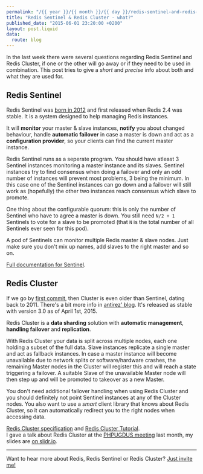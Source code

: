 ```yaml
---
permalink: "/{{ year }}/{{ month }}/{{ day }}/redis-sentinel-and-redis-cluster"
title: "Redis Sentinel & Redis Cluster - what?"
published_date: "2015-06-01 23:20:00 +0200"
layout: post.liquid
data:
  route: blog
---
```

In the last week there were several questions regarding Redis Sentinel and Redis Cluster, if one or the other will go away or if they need to be used in combination.
This post tries to give a _short_ and _precise_ info about both and what they are used for.

## Redis Sentinel

Redis Sentinel was [born in 2012](https://github.com/antirez/redis/commit/6b5daa2df2a0711a25746cb025927dc3deb7717e) and first released when Redis 2.4 was stable.
It is a system designed to help managing Redis instances.

It will **monitor** your master & slave instances, **notify** you about changed
behaviour, handle **automatic failover** in case a master is down and act as a
**configuration provider**, so your clients can find the current master
instance.

Redis Sentinel runs as a seperate program.
You should have atleast 3 Sentinel instances monitoring a master instance and its slaves.
Sentinel instances try to find consensus when doing a failover and only an odd number of instances will prevent most problems, 3 being the minimum.
In this case one of the Sentinel instances can go down and a failover will still work as (hopefully) the other two instances reach consensus which slave to promote.

One thing about the configurable quorum: this is only the number of Sentinel who have to agree a master is down.
You still need `N/2 + 1` Sentinels to vote for a slave to be promoted (that `N` is the total number of all Sentinels ever seen for this pod).

A pod of Sentinels can monitor multiple Redis master & slave nodes. Just make sure you don't mix up names, add slaves to the right master and so on.

[Full documentation for Sentinel](http://redis.io/topics/sentinel).

## Redis Cluster

If we go by [first commit](https://github.com/antirez/redis/commit/ecc9109434002d4667cd01a3b7c067a508c876eb),
then Cluster is even older than Sentinel, dating back to 2011.
There's a bit more info in [antirez' blog](http://antirez.com/news/79).
It's released as stable with version 3.0 as of April 1st, 2015.

Redis Cluster is a **data sharding** solution with **automatic management**, **handling failover** and **replication**.

With Redis Cluster your data is split across multiple nodes, each one holding a subset of the full data.
Slave instances replicate a single master and act as fallback instances.
In case a master instance will become unavailable due to network splits or software/hardware crashes,
the remaining Master nodes in the Cluster will register this and will reach a state triggering a failover.
A suitable Slave of the unavailable Master node will then step up and will be promoted to takeover as a new Master.

You don't need additional failover handling when using Redis Cluster and you should definitely not point Sentinel instances at any of the Cluster nodes.
You also want to use a *smart* client library that knows about Redis Cluster, so it can automatically redirect you to the right nodes when accessing data.

[Redis Cluster specification][spec] and [Redis Cluster Tutorial][tutorial].  
I gave a talk about Redis Cluster at the [PHPUGDUS meeting][phpugdus] last month, my slides are [on slidr.io][slides].

---

Want to hear more about Redis, Redis Sentinel or Redis Cluster? [Just invite me!](mailto:janerik@fnordig.de)


[spec]: http://redis.io/topics/cluster-spec
[tutorial]: http://redis.io/topics/cluster-tutorial
[slides]: http://slidr.io/badboy/redis-cluster
[phpugdus]: http://www.meetup.com/PHP-Usergroup-Duesseldorf/
